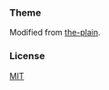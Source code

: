 ### Theme

Modified from [the-plain](https://github.com/heiswayi/the-plain).


### License

[MIT](LICENSE.md)
